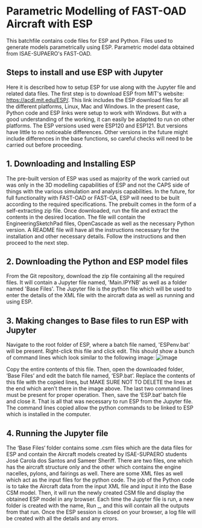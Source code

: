# Parametric Modelling of FAST-OAD Aircraft with ESP

This batchfile contains code files for ESP and Python. Files used to generate models parametrically using ESP. Parametric model data obtained from ISAE-SUPAERO's FAST-OAD.

## Steps to install and use ESP with Jupyter

Here it is described how to setup ESP for use along with the Jupyter file and related data files.
The first step is to download ESP from MIT's website: https://acdl.mit.edu/ESP/.
This link includes the ESP download files for all the different platforms, Linux, Mac and Windows. In the present case, Python code and ESP links were setup to work with Windows. But with a good understanding of the working, it can easily be adapted to run on other platforms. 
The ESP versions used were ESP120 and ESP121. But versions have little to no noticeable differences. Other versions in the future might include differences in the base functions, so careful checks will need to be carried out before proceeding. 
## 1. Downloading and Installing ESP
The pre-built version of ESP was used as majority of the work carried out was only in the 3D modelling capabilities of ESP and not the CAPS side of things with the various simulation and analysis capabilities. In the future, for full functionality with FAST-OAD or FAST-GA, ESP will need to be built according to the required specifications. 
The prebuilt comes in the form of a self-extracting zip file. Once downloaded, run the file and extract the contents in the desired location. The file will contain the EngineeringSketchPad files, OpenCascade as well as the necessary Python version. A README file will have all the instructions necessary for the installation and other necessary details. Follow the instructions and then proceed to the next step.
## 2. Downloading the Python and ESP model files
From the Git repository, download the zip file containing all the required files. It will contain a Jupyter file named, 'Main.IPYNB' as well as a folder named 'Base Files'. The Jupyter file is the python file which will be used to enter the details of the XML file with the aircraft data as well as running and using ESP.
## 3. Making changes to Base files to run ESP with Jupyter
Navigate to the root folder of ESP, where a batch file named, 'ESPenv.bat' will be present. Right-click this file and click edit. This should show a bunch of command lines which look similar to the following image: 
![image](https://user-images.githubusercontent.com/128641177/227029000-faba88de-c647-41b2-a670-524cc8359f9f.png)

Copy the entire contents of this file. Then, open the downloaded folder, ‘Base Files’ and edit the batch file named, ‘ESP.bat’. Replace the contents of this file with the copied lines, but MAKE SURE NOT TO DELETE the lines at the end which aren’t there in the image above. The last two command lines must be present for proper operation. Then, save the ‘ESP.bat’ batch file and close it. That is all that was necessary to run ESP from the Jupyter file. The command lines copied allow the python commands to be linked to ESP which is installed in the computer. 

## 4. Running the Jupyter file
The ‘Base Files‘ folder contains some .csm files which are the data files for ESP and contain the Aircraft models created by ISAE-SUPAERO students José Carola dos Santos and Sameer Sheriff. There are two files, one which has the aircraft structure only and the other which contains the engine nacelles, pylons, and fairings as well. 
There are some XML files as well which act as the input files for the python code. The job of the Python code is to take the Aircraft data from the input XML file and input it into the Base CSM model. Then, it will run the newly created CSM file and display the obtained ESP model in any browser. Each time the Jupyter file is run, a new folder is created with the name, Run _, and this will contain all the outputs from that run. Once the ESP session is closed on your browser, a log file will be created with all the details and any errors.  

